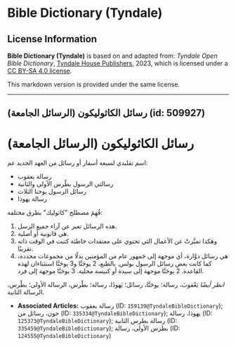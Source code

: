 # Bible Dictionary (Tyndale)

## License Information

**Bible Dictionary (Tyndale)** is based on and adapted from: _Tyndale Open Bible Dictionary_, [Tyndale House Publishers](https://tyndaleopenresources.com/), 2023, which is licensed under a [CC BY-SA 4.0 license](https://creativecommons.org/licenses/by-sa/4.0/legalcode.en).

This markdown version is provided under the same license.



--------------------------------

## رسائل الكاثوليكون (الرسائل الجامعة) (id: 509927)

رسائل الكاثوليكون (الرسائل الجامعة)
===================================

اسم تقليدي لسبعة أسفار أو رسائل من العهد الجديد عم:

* رسالة يعقوب
* رسالتي الرسول بطْرس الأولى والثانية
* رسائل الرسول يوحنا الثلاث
* رسالة يهوذا

فُهِمَ مصطلح "كاثوليك" بطرق مختلفة:

1. هذه الرسائل تعبر عن آراء جميع الرسل.
2. هي قانونية أو أصلية.
3. وهكذا تميَّزتْ عن الأعمال التي تحتوي على معتقدات خاطئة كتبت في الوقت ذاته تقريبًا.
4. هي رسائل دوَّارة، أي موجهة إلى جَمهور عام من المؤمنين بدلًا من مجموعات محددة، كما كانت بعض رسائل الرسول بولس. بالطبع، 2 يوحَنَّا و3 يوحَنَّا استثناءان لهذه القاعدة. 2 يوحَنَّا موجهة إلى سيدة أو كنيسة محلية. 3 يوحَنَّا موجهة إلى فرد.

*انظر أيضًا* يَعْقوبَ، رسالة؛ يوحَنَّا، رسائل؛ يَهوذَا، رسالة؛ بطْرس، الرسالة الأولى؛ بطْرس، الرسالة الثانية.

* **Associated Articles:** رسالة يعقوب (ID: `159139@TyndaleBibleDictionary`); جون، رسائل من (ID: `335334@TyndaleBibleDictionary`); يهوذا، رسالة (ID: `125373@TyndaleBibleDictionary`); رسالة بطرس الثانية (ID: `335459@TyndaleBibleDictionary`); بطرس الأولى، رسالة (ID: `124555@TyndaleBibleDictionary`)

